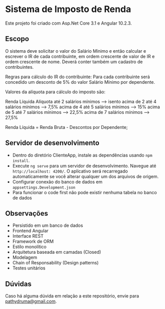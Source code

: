 # Sistema de Imposto de Renda

Este projeto foi criado com Asp.Net Core 3.1 e Angular 10.2.3.

## Escopo

O sistema deve solicitar o valor do Salário Mínimo e então calcular e escrever o IR de cada contribuinte, em ordem crescente de valor de IR e ordem crescente de nome.
Deverá conter também um cadastro de contribuintes.

Regras para cálculo do IR do contribuinte: Para cada contribuinte será concedido um desconto de 5% do valor Salário Mínimo por dependente.

Valores da alíquota para cálculo do imposto são:

Renda Líquida Alíquota
até 2 salários mínimos --> isento
acima de 2 até 4 salários mínimos --> 7,5%
acima de 4 até 5 salários mínimos --> 15%
acima de 5 até 7 salários mínimos --> 22,5%
acima de 7 salários mínimos --> 27,5%

Renda Líquida = Renda Bruta - Descontos por Dependente;

## Servidor de desenvolvimento

- Dentro do diretório ClienteApp, instale as dependências usando `npm install`.
- Execute `ng serve` para um servidor de desenvolvimento. Navegue até `http://localhost: 4200/`. O aplicativo será recarregado automaticamente se você alterar qualquer um dos arquivos de origem.
- Configurar conexão do banco de dados em `appsettings.Development.json`
- Para funcionar o code first não pode existir nenhuma tabela no banco de dados

## Observações

- Persistido em um banco de dados
- Frontend Angular
- Interface REST
- Framework de ORM
- Estilo monolítico
- Arquitetura baseada em camadas (Closed)
- Modelagem
- Chain of Responsability (Design patterns)
- Testes unitários

## Dúvidas
Caso há alguma dúvida em relação a este repositório, envie para pathydruma@gmail.com.
